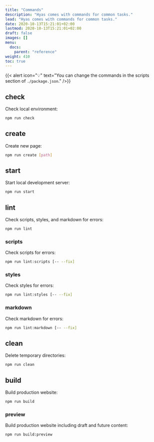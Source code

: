 ```yaml
---
title: "Commands"
description: "Hyas comes with commands for common tasks."
lead: "Hyas comes with commands for common tasks."
date: 2020-10-13T15:21:01+02:00
lastmod: 2020-10-13T15:21:01+02:00
draft: false
images: []
menu:
  docs:
    parent: "reference"
weight: 410
toc: true
---
```


{{< alert icon="💡" text="You can change the commands in the scripts section of `./package.json`." />}}

## check

Check local environment:

```bash
npm run check
```

## create

Create new page:

```bash
npm run create [path]
```

## start

Start local development server:

```bash
npm run start
```

## lint

Check scripts, styles, and markdown for errors:

```bash
npm run lint
```

### scripts

Check scripts for errors:

```bash
npm run lint:scripts [-- --fix]
```

### styles

Check styles for errors:

```bash
npm run lint:styles [-- --fix]
```

### markdown

Check markdown for errors:

```bash
npm run lint:markdown [-- --fix]
```

## clean

Delete temporary directories:

```bash
npm run clean
```

## build

Build production website:

```bash
npm run build
```

### preview

Build production website including draft and future content:

```bash
npm run build:preview
```
